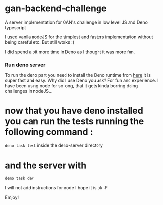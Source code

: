 # gan-backend-challenge
A server implementation for GAN's challenge in low level JS and Deno typescript

I used vanila nodeJS for the simplest and fasters implementation without being careful etc. But still works :) 

I did spend a bit more time in Deno as I thought it was more fun. 

### Run deno server 

To run the deno part you need to install the Deno runtime from [here](https://docs.deno.com/runtime/manual/getting_started/installation) it is super fast and easy. Why did I use Deno you ask? For fun and experience. I have been using node for so long, that it gets kinda borring doing challenges in nodeJS... 

# now that you have deno installed you can run the tests running the following command :

`deno task test` inside the deno-server directory 

# and the server with 

`demo task dev` 

I will not add instructions for node I hope it is ok :P 

Emjoy!